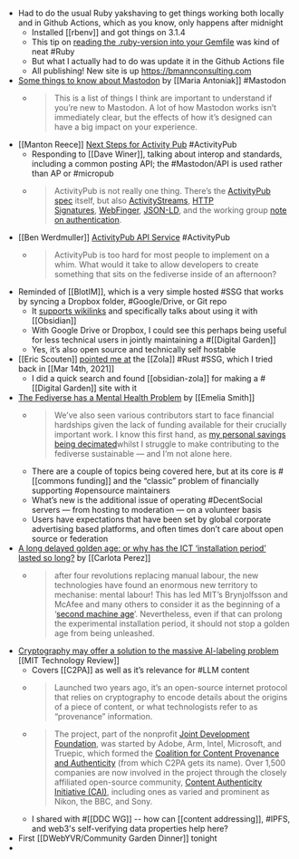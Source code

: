 - Had to do the usual Ruby yakshaving to get things working both locally and in Github Actions, which as you know, only happens after midnight
	- Installed [[rbenv]] and got things on 3.1.4
	- This tip on [reading the .ruby-version into your Gemfile](https://andycroll.com/ruby/read-ruby-version-in-your-gemfile/) was kind of neat #Ruby
	- But what I actually had to do was update it in the Github Actions file
	- All publishing! New site is up https://bmannconsulting.com
- [Some things to know about Mastodon](https://maria-antoniak.github.io/2023/07/04/notes-on-mastodon.html) by [[Maria Antoniak]] #Mastodon
	- > This is a list of things I think are important to understand if you’re new to Mastodon. A lot of how Mastodon works isn’t immediately clear, but the effects of how it’s designed can have a big impact on your experience.
- [[Manton Reece]] [Next Steps for Activity Pub](https://www.manton.org/2023/07/25/next-step-for.html) #ActivityPub
	- Responding to [[Dave Winer]], talking about interop and standards, including a common posting API; the #Mastodon/API is used rather than AP or #micropub
	- > ActivityPub is not really one thing. There’s the [ActivityPub spec](https://www.w3.org/TR/activitypub/) itself, but also [ActivityStreams](https://www.w3.org/TR/activitystreams-core/), [HTTP Signatures](https://datatracker.ietf.org/doc/html/draft-cavage-http-signatures), [WebFinger](https://datatracker.ietf.org/doc/html/rfc7033), [JSON-LD](https://json-ld.org/), and the working group [note on authentication](https://www.w3.org/wiki/SocialCG/ActivityPub/Authentication_Authorization).
- [[Ben Werdmuller]] [ActivityPub API Service](https://werd.cloud/ActivityPub+API+service) #ActivityPub
	- > ActivityPub is too hard for most people to implement on a whim. What would it take to allow developers to create something that sits on the fediverse inside of an afternoon?
- Reminded of [[BlotIM]], which is a very simple hosted #SSG that works by syncing a Dropbox folder, #Google/Drive, or Git repo
	- It [supports wikilinks](https://blot.im/how/posts/wikilinks) and specifically talks about using it with [[Obsidian]]
	- With Google Drive or Dropbox, I could see this perhaps being useful for less technical users in jointly maintaining a #[[Digital Garden]]
	- Yes, it’s also open source and technically self hostable
- [[Eric Scouten]] [pointed me at](https://ericscouten.social/@scouten/110803759453900071) the [[Zola]] #Rust #SSG, which I tried back in [[Mar 14th, 2021]]
	- I did a quick search and found [[obsidian-zola]] for making a #[[Digital Garden]] site with it
- [The Fediverse has a Mental Health Problem](https://medium.com/@thisismissem/the-fediverse-has-a-mental-health-problem-4cb4845dfee1) by [[Emelia Smith]]
	- > We’ve also seen various contributors start to face financial hardships given the lack of funding available for their crucially important work. I know this first hand, as [my personal savings being decimated](https://hachyderm.io/@thisismissem/110795405584288634)whilst I struggle to make contributing to the fediverse sustainable — and I’m not alone here.
	- There are a couple of topics being covered here, but at its core is #[[commons funding]] and the “classic” problem of financially supporting #opensource maintainers
	- What’s new is the additional issue of operating #DecentSocial servers — from hosting to moderation — on a volunteer basis
	- Users have expectations that have been set by global corporate advertising based platforms, and often times don’t care about open source or federation
- [A long delayed golden age: or why has the ICT ‘installation period’ lasted so long?](https://medium.com/iipp-blog/a-long-delayed-golden-age-or-why-has-the-ict-installation-period-lasted-so-long-b3471a0aaaeb) by [[Carlota Perez]]
	- > after four revolutions replacing manual labour, the new technologies have found an enormous new territory to mechanise: mental labour! This has led MIT’s Brynjolfsson and McAfee and many others to consider it as the beginning of a ‘[second machine age](https://library.villanova.edu/Find/Record/1499477/TOC)’. Nevertheless, even if that can prolong the experimental installation period, it should not stop a golden age from being unleashed.
- [Cryptography may offer a solution to the massive AI-labeling problem](https://www.technologyreview.com/2023/07/28/1076843/cryptography-ai-labeling-problem-c2pa-provenance/) [[MIT Technology Review]]
	- Covers [[C2PA]] as well as it’s relevance for #LLM content
	- > Launched two years ago, it’s an open-source internet protocol that relies on cryptography to encode details about the origins of a piece of content, or what technologists refer to as “provenance” information.
	- > The project, part of the nonprofit [Joint Development Foundation](https://jointdevelopment.org/), was started by Adobe, Arm, Intel, Microsoft, and Truepic, which formed the [Coalition for Content Provenance and Authenticity](https://c2pa.org/) (from which C2PA gets its name). Over 1,500 companies are now involved in the project through the closely affiliated open-source community, [Content Authenticity Initiative (CAI)](https://contentauthenticity.org/), including ones as varied and prominent as Nikon, the BBC, and Sony.
	- I shared with #[[DDC WG]] -- how can [[content addressing]], #IPFS, and web3's self-verifying data properties help here?
- First [[DWebYVR/Community Garden Dinner]] tonight
-